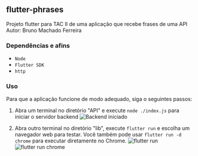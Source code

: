 ## flutter-phrases
Projeto flutter para TAC II de uma aplicação que recebe frases de uma API
Autor: Bruno Machado Ferreira

### Dependências e afins
- `Node`
- `Flutter SDK`
- `http`

### Uso
Para que a aplicação funcione de modo adequado, siga o seguintes passos:

1) Abra um terminal no diretório "API" e execute `node ./index.js` para iniciar o servidor backend
![Backend iniciado](https://imgur.com/a/S3FXYKy)

2) Abra outro terminal no diretório "lib", execute `flutter run` e escolha um navegador web para testar. Você também pode usar `flutter run -d chrome` para executar diretamente no Chrome.
![flutter run](https://imgur.com/MxlaNKF)
![flutter run chrome](https://imgur.com/iu6ixxo)